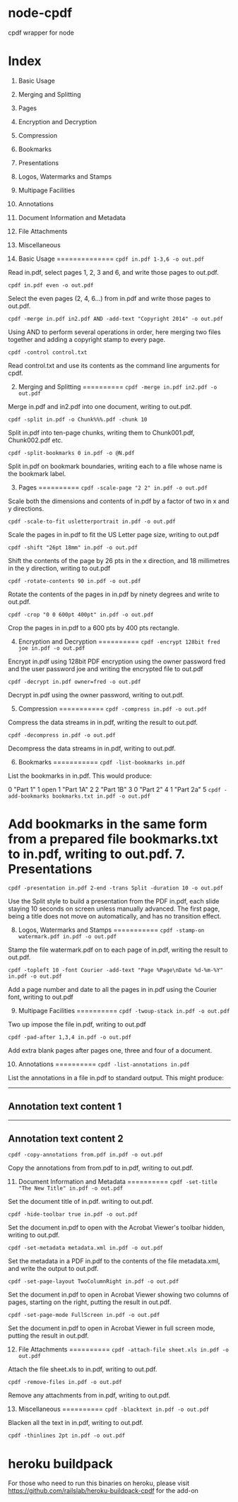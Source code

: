 # node-cpdf
cpdf wrapper for node

Index
===========
1. Basic Usage
2. Merging and Splitting
3. Pages
4. Encryption and Decryption
5. Compression
6. Bookmarks
7. Presentations
8. Logos, Watermarks and Stamps
9. Multipage Facilities
10. Annotations
11. Document Information and Metadata
12. File Attachments
13. Miscellaneous


1. Basic Usage
==============
`cpdf in.pdf 1-3,6 -o out.pdf`

Read in.pdf, select pages 1, 2, 3 and 6, and write those pages to out.pdf.

`cpdf in.pdf even -o out.pdf`

Select the even pages (2, 4, 6...) from in.pdf and write those pages to out.pdf.

`cpdf -merge in.pdf in2.pdf AND -add-text "Copyright 2014" -o out.pdf`

Using AND to perform several operations in order, here merging two files together and adding a copyright stamp to every page.

`cpdf -control control.txt`

Read control.txt and use its contents as the command line arguments for cpdf.

2. Merging and Splitting
==========
`cpdf -merge in.pdf in2.pdf -o out.pdf`

Merge in.pdf and in2.pdf into one document, writing to out.pdf.

`cpdf -split in.pdf -o Chunk%%%.pdf -chunk 10`

Split in.pdf into ten-page chunks, writing them to Chunk001.pdf, Chunk002.pdf etc.

`cpdf -split-bookmarks 0 in.pdf -o @N.pdf`

Split in.pdf on bookmark boundaries, writing each to a file whose name is the bookmark label.

3. Pages
==========
`cpdf -scale-page "2 2" in.pdf -o out.pdf`

Scale both the dimensions and contents of in.pdf by a factor of two in x and y directions.

`cpdf -scale-to-fit usletterportrait in.pdf -o out.pdf`

Scale the pages in in.pdf to fit the US Letter page size, writing to out.pdf

`cpdf -shift "26pt 18mm" in.pdf -o out.pdf`

Shift the contents of the page by 26 pts in the x direction, and 18 millimetres in the y direction, writing to out.pdf

`cpdf -rotate-contents 90 in.pdf -o out.pdf`

Rotate the contents of the pages in in.pdf by ninety degrees and write to out.pdf.

`cpdf -crop "0 0 600pt 400pt" in.pdf -o out.pdf`

Crop the pages in in.pdf to a 600 pts by 400 pts rectangle.

4. Encryption and Decryption
==========
`cpdf -encrypt 128bit fred joe in.pdf -o out.pdf`

Encrypt in.pdf using 128bit PDF encryption using the owner password fred and the user password joe and writing the encrypted file to out.pdf

`cpdf -decrypt in.pdf owner=fred -o out.pdf`

Decrypt in.pdf using the owner password, writing to out.pdf.

5. Compression
===========
`cpdf -compress in.pdf -o out.pdf`

Compress the data streams in in.pdf, writing the result to out.pdf.

`cpdf -decompress in.pdf -o out.pdf`

Decompress the data streams in in.pdf, writing to out.pdf.

6. Bookmarks
===========
`cpdf -list-bookmarks in.pdf`

List the bookmarks in in.pdf. This would produce:

0 "Part 1" 1 open
1 "Part 1A" 2
2 "Part 1B" 3
0 "Part 2" 4
1 "Part 2a" 5
`cpdf -add-bookmarks bookmarks.txt in.pdf -o out.pdf`

Add bookmarks in the same form from a prepared file bookmarks.txt to in.pdf, writing to out.pdf.
7. Presentations
===========
`cpdf -presentation in.pdf 2-end -trans Split -duration 10 -o out.pdf`

Use the Split style to build a presentation from the PDF in.pdf, each slide staying 10 seconds on screen unless manually advanced. The first page, being a title does not move on automatically, and has no transition effect.

8. Logos, Watermarks and Stamps
===========
`cpdf -stamp-on watermark.pdf in.pdf -o out.pdf`

Stamp the file watermark.pdf on to each page of in.pdf, writing the result to out.pdf.

`cpdf -topleft 10 -font Courier -add-text "Page %Page\nDate %d-%m-%Y" in.pdf -o out.pdf`

Add a page number and date to all the pages in in.pdf using the Courier font, writing to out.pdf

9. Multipage Facilities
==========
`cpdf -twoup-stack in.pdf -o out.pdf`

Two up impose the file in.pdf, writing to out.pdf

`cpdf -pad-after 1,3,4 in.pdf -o out.pdf`

Add extra blank pages after pages one, three and four of a document.

10. Annotations
==========
`cpdf -list-annotations in.pdf`

List the annotations in a file in.pdf to standard output. This might produce:

--------------------------------
Annotation text content 1
--------------------------------

--------------------------------
Annotation text content 2
--------------------------------
`cpdf -copy-annotations from.pdf in.pdf -o out.pdf`

Copy the annotations from from.pdf to in.pdf, writing to out.pdf.

11. Document Information and Metadata
==========
`cpdf -set-title "The New Title" in.pdf -o out.pdf`

Set the document title of in.pdf. writing to out.pdf.

`cpdf -hide-toolbar true in.pdf -o out.pdf`

Set the document in.pdf to open with the Acrobat Viewer's toolbar hidden, writing to out.pdf.

`cpdf -set-metadata metadata.xml in.pdf -o out.pdf`

Set the metadata in a PDF in.pdf to the contents of the file metadata.xml, and write the output to out.pdf.

`cpdf -set-page-layout TwoColumnRight in.pdf -o out.pdf`

Set the document in.pdf to open in Acrobat Viewer showing two columns of pages, starting on the right, putting the result in out.pdf.

`cpdf -set-page-mode FullScreen in.pdf -o out.pdf`

Set the document in.pdf to open in Acrobat Viewer in full screen mode, putting the result in out.pdf.

12. File Attachments
==========
`cpdf -attach-file sheet.xls in.pdf -o out.pdf`

Attach the file sheet.xls to in.pdf, writing to out.pdf.

`cpdf -remove-files in.pdf -o out.pdf`

Remove any attachments from in.pdf, writing to out.pdf.

13. Miscellaneous
==========
`cpdf -blacktext in.pdf -o out.pdf`

Blacken all the text in in.pdf, writing to out.pdf.

`cpdf -thinlines 2pt in.pdf -o out.pdf`

heroku buildpack
=========
For those who need to run this binaries on heroku, please visit https://github.com/railslab/heroku-buildpack-cpdf for the add-on